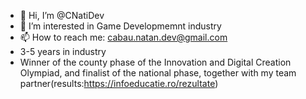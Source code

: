 - 👋 Hi, I’m @CNatiDev
- 👀 I’m interested in Game Developmemnt industry
- 📫 How to reach me: cabau.natan.dev@gmail.com
- 3-5 years in industry 
- Winner of the county phase of the Innovation and Digital Creation Olympiad, and finalist of the national phase, together with my team partner(results:https://infoeducatie.ro/rezultate)

<!---
CNatiDev/CNatiDev is a ✨ special ✨ repository because its `README.md` (this file) appears on your GitHub profile.
You can click the Preview link to take a look at your changes.
--->
